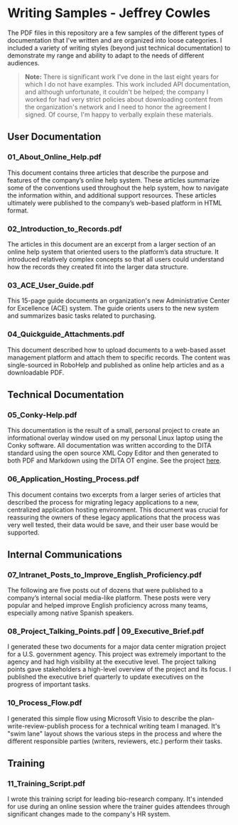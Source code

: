 # Writing Samples - Jeffrey Cowles

The PDF files in this repository are a few samples of the different types of documentation that I've written and are organized into loose categories. I included a variety of writing styles (beyond just technical documentation) to demonstrate my range and ability to adapt to the needs of different audiences.  

> **Note:** There is significant work I've done in the last eight years for which I do not have examples. This work included API documentation, and although unfortunate, it couldn't be helped; the company I worked for had very strict policies about downloading content from the organization's network and I need to honor the agreement I signed. Of course, I'm happy to verbally explain these materials.  

## User Documentation

### 01_About_Online_Help.pdf

This document contains three articles that describe the purpose and features of the company’s online help system. These articles summarize some of the conventions used throughout the help system, how to navigate the information within, and additional support resources. These articles ultimately were published to the company’s web-based platform in HTML format. 

### 02_Introduction_to_Records.pdf

The articles in this document are an excerpt from a larger section of an online help system that oriented users to the platform’s data structure. It introduced relatively complex concepts so that all users could understand how the records they created fit into the larger data structure. 

### 03_ACE_User_Guide.pdf

This 15-page guide documents an organization's new Administrative Center for Excellence (ACE) system. The guide orients users to the new system and summarizes basic tasks related to purchasing.
	
### 04_Quickguide_Attachments.pdf

This document described how to upload documents to a web-based asset management platform and attach them to specific records. The content was single-sourced in RoboHelp and published as online help articles and as a downloadable PDF. 

## Technical Documentation

### 05_Conky-Help.pdf

This documentation is the result of a small, personal project to create an informational overlay window used on my personal Linux laptop using the Conky software. All documentation was written according to the DITA standard using the open source XML Copy Editor and then generated to both PDF and Markdown using the DITA OT engine. See the project [here](https://github.com/wigwami/conky-files).
		
### 06_Application_Hosting_Process.pdf

This document contains two excerpts from a larger series of articles that described the process for migrating legacy applications to a new, centralized application hosting environment. This document was crucial for reassuring the owners of these legacy applications that the process was very well tested, their data would be save, and their user base would be supported.       

## Internal Communications

### 07_Intranet_Posts_to_Improve_English_Proficiency.pdf

The following are five posts out of dozens that were published to a company’s internal social media-like platform. These posts were very popular and helped improve English proficiency across many teams, especially among native Spanish speakers. 

### 08_Project_Talking_Points.pdf | 09_Executive_Brief.pdf

I generated these two documents for a major data center migration project for a U.S. government agency. This project was extremely important to the agency and had high visibility at the executive level. The project talking points gave stakeholders a high-level overview of the project and its focus. I published the executive brief quarterly to update executives on the progress of important tasks.     
	
### 10_Process_Flow.pdf

I generated this simple flow using Microsoft Visio to describe the plan-write-review-publish process for a technical writing team I managed. It's "swim lane" layout shows the various steps in the process and where the different responsible parties (writers, reviewers, etc.) perform their tasks.   

## Training

### 11_Training_Script.pdf

I wrote this training script for leading bio-research company. It's intended for use during an online session where the trainer guides attendees through significant changes made to the company's HR system.   
